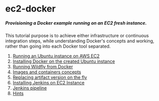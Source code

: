# ec2-docker
##### Provisioning a Docker example running on an EC2 fresh instance.

This tutorial purpose is to achieve either infrastructure or continuous integration steps, while
understanding Docker's concepts and working, rather than going into each Docker tool separated. 
 
 
   1. [Running an Ubuntu instance on AWS EC2](ec2-instance.md)
   2. [Installing Docker on the created Ubuntu instance](docker-install.md)
   3. [Running Wildfly from Docker](running-wildfly.md) 
   4. [Images and containers concepts](images-containers.md)
   5. [Replacing artifact version on the fly](container-change-jar.md) 
   6. [Installing Jenkins on EC2 Instance](install-jenkins.md) 
   7. [Jenkins pipeline](jenkins-pipeline.md) 
   8. [Hints](hints.md) 
    
 
      
  
